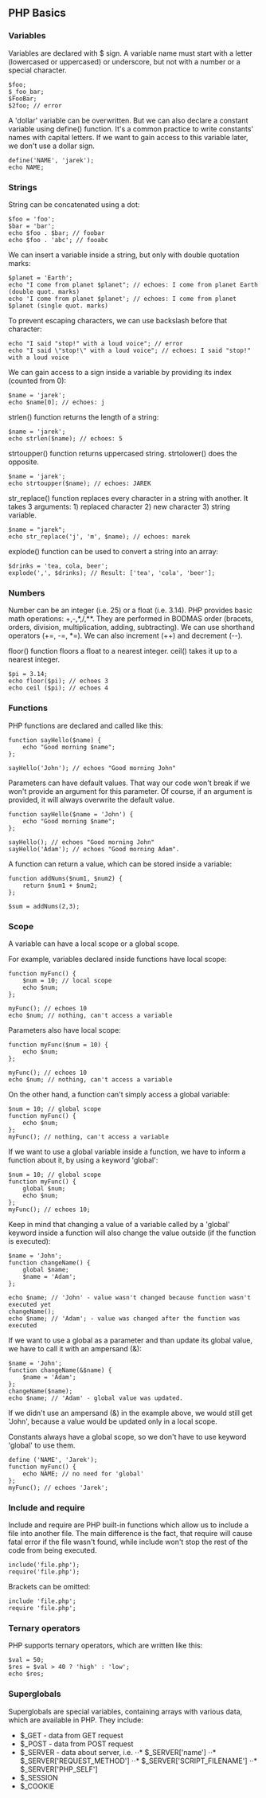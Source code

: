 ## PHP Basics

### Variables

Variables are declared with $ sign. A variable name must start with a letter (lowercased or uppercased) or underscore, but not with a number or a special character.

    $foo;
    $_foo_bar;
    $FooBar;
    $2foo; // error


A 'dollar' variable can be overwritten. But we can also declare a constant variable using define() function. It's a common practice to write constants' names with capital letters. If we want to gain access to this variable later, we don't use a dollar sign.

    define('NAME', 'jarek');
    echo NAME;

### Strings

String can be concatenated using a dot:

    $foo = 'foo';
    $bar = 'bar';
    echo $foo . $bar; // foobar
    echo $foo . 'abc'; // fooabc

We can insert a variable inside a string, but only with double quotation marks:

    $planet = 'Earth';
    echo "I come from planet $planet"; // echoes: I come from planet Earth (double quot. marks)
    echo 'I come from planet $planet'; // echoes: I come from planet $planet (single quot. marks)

To prevent escaping characters, we can use backslash before that character:

    echo "I said "stop!" with a loud voice"; // error
    echo "I said \"stop!\" with a loud voice"; // echoes: I said "stop!" with a loud voice

We can gain access to a sign inside a variable by providing its index (counted from 0):

    $name = 'jarek';
    echo $name[0]; // echoes: j

strlen() function returns the length of a string:

    $name = 'jarek';
    echo strlen($name); // echoes: 5

strtoupper() function returns uppercased string. strtolower() does the opposite.

    $name = 'jarek';
    echo strtoupper($name); // echoes: JAREK

str_replace() function replaces every character in a string with another. It takes 3 arguments: 1) replaced character 2) new character 3) string variable.

    $name = "jarek";
    echo str_replace('j', 'm', $name); // echoes: marek

explode() function can be used to convert a string into an array:

    $drinks = 'tea, cola, beer';
    explode(',', $drinks); // Result: ['tea', 'cola', 'beer'];

### Numbers

Number can be an integer (i.e. 25) or a float (i.e. 3.14). PHP provides basic math operations: +,-,*,/,**. They are performed in BODMAS order (bracets, orders, division, multiplication, adding, subtracting). We can use shorthand operators (+=, -=, *=). We can also increment (++) and decrement (--).

floor() function floors a float to a nearest integer. ceil() takes it up to a nearest integer.

    $pi = 3.14;
    echo floor($pi); // echoes 3
    echo ceil ($pi); // echoes 4

### Functions

PHP functions are declared and called like this:

    function sayHello($name) {
        echo "Good morning $name";
    };

    sayHello('John'); // echoes "Good morning John"

Parameters can have default values. That way our code won't break if we won't provide an argument for this parameter. Of course, if an argument is provided, it will always overwrite the default value.

    function sayHello($name = 'John') {
        echo "Good morning $name";
    };

    sayHello(); // echoes "Good morning John"
    sayHello('Adam'); // echoes "Good morning Adam".

A function can return a value, which can be stored inside a variable:

    function addNums($num1, $num2) {
        return $num1 + $num2;
    };

    $sum = addNums(2,3);

### Scope

A variable can have a local scope or a global scope.

For example, variables declared inside functions have local scope:

    function myFunc() {
        $num = 10; // local scope
        echo $num;
    };

    myFunc(); // echoes 10
    echo $num; // nothing, can't access a variable

Parameters also have local scope:

    function myFunc($num = 10) {
        echo $num;
    };

    myFunc(); // echoes 10
    echo $num; // nothing, can't access a variable

On the other hand, a function can't simply access a global variable:

    $num = 10; // global scope
    function myFunc() {
        echo $num;
    };
    myFunc(); // nothing, can't access a variable

If we want to use a global variable inside a function, we have to inform a function about it, by using a keyword 'global':

    $num = 10; // global scope
    function myFunc() {
        global $num;
        echo $num;
    };
    myFunc(); // echoes 10;

Keep in mind that changing a value of a variable called by a 'global' keyword inside a function will also change the value outside (if the function is executed):

    $name = 'John';
    function changeName() {
        global $name;
        $name = 'Adam';
    };

    echo $name; // 'John' - value wasn't changed because function wasn't executed yet
    changeName();
    echo $name; // 'Adam'; - value was changed after the function was executed

If we want to use a global as a parameter and than update its global value, we have to call it with an ampersand (&):

    $name = 'John';
    function changeName(&$name) {
        $name = 'Adam';
    };
    changeName($name);
    echo $name; // 'Adam' - global value was updated. 
    
If we didn't use an ampersand (&) in the example above, we would still get 'John', because a value would be updated only in a local scope.

Constants always have a global scope, so we don't have to use keyword 'global' to use them.

    define ('NAME', 'Jarek');
    function myFunc() {
        echo NAME; // no need for 'global'
    };
    myFunc(); // echoes 'Jarek';

### Include and require

Include and require are PHP built-in functions which allow us to include a file into another file. The main difference is the fact, that require will cause fatal error if the file wasn't found, while include won't stop the rest of the code from being executed.

    include('file.php');
    require('file.php');

Brackets can be omitted:

    include 'file.php';
    require 'file.php';

### Ternary operators

PHP supports ternary operators, which are written like this:

    $val = 50;
    $res = $val > 40 ? 'high' : 'low';
    echo $res;

### Superglobals

Superglobals are special variables, containing arrays with various data, which are available in PHP. They include:

* $_GET - data from GET request
* $_POST - data from POST request
* $_SERVER - data about server, i.e. 
    ⋅⋅* $_SERVER['name']
    ⋅⋅* $_SERVER['REQUEST_METHOD'] 
    ⋅⋅* $_SERVER['SCRIPT_FILENAME']
    ⋅⋅* $_SERVER['PHP_SELF']
* $_SESSION
* $_COOKIE